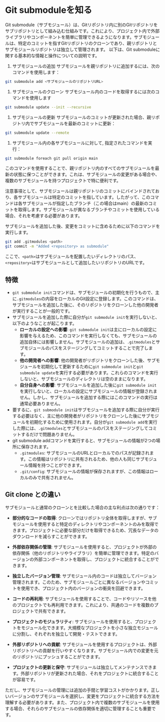 # Git submoduleを知る

Git submodule（サブモジュール）は、Gitリポジトリ内に別のGitリポジトリをサブリポジトリとして組み込む仕組みです。これにより、プロジェクト内で外部ライブラリやコンポーネントを簡単に管理できるようになります。サブモジュールは、特定のコミットを指すGitリポジトリのクローンであり、親リポジトリとサブモジュールリポジトリは独立して管理されます。
以下は、Git submoduleに関する基本的な情報と操作についての説明です。

1. サブモジュールの追加
サブモジュールを親リポジトリに追加するには、次のコマンドを使用します：
```bash
git submodule add <サブモジュールのリポジトリURL>
```

1. サブモジュールのクローン
サブモジュール内のコードを取得するには次のコマンドを使用します
```bash
git submodule update --init --recursive
```

1. サブモジュールの更新
サブモジュールのコミットが更新された場合、親リポジトリ内でサブモジュールを最新のコミットに更新：
```bash
git submodule update --remote
```

1. サブモジュール内の各サブモジュールに対して, 指定されたコマンドを実行：
```bash
git submodule foreach git pull origin main
```

このコマンドを使用することで、親リポジトリ内のすべてのサブモジュールを最新の状態に保つことができます。これは、サブモジュールの変更がある場合や、複数のサブモジュールを持つプロジェクトで特に便利です。

注意事項として、サブモジュールは親リポジトリのコミットにバインドされており、各サブモジュールは特定のコミットを指しています。したがって、このコマンドは各サブモジュールが指定したブランチ（この場合はmain）の最新のコミットを取得します。サブモジュールが異なるブランチやコミットを使用している場合、それを考慮する必要があります。


サブモジュールを追加した後、変更をコミットに含めるために以下のコマンドを実行します。

  ```bash
  git add .gitmodules <path>
  git commit -m "Added <repository> as submodule"
  ```

ここで、`<path>`はサブモジュールを配置したいディレクトリのパス、`<repository>`はサブモジュールとして追加したいリポジトリのURLです。

## 特徴

- `git submodule init`コマンドは、サブモジュールの初期化を行うもので、主に`.gitmodules`の内容をローカルのGit設定に登録します。このコマンドは、サブモジュールを追加した後に、そのリポジトリをクローンした他の開発者が実行することが一般的です。
- サブモジュールを追加した際に自分が`git submodule init`を実行しないと、以下のようなことが起こります。
    - **ローカルの設定への影響**: `git submodule init`は主にローカルの設定に影響を与えるため、このコマンドを実行しなくても、サブモジュールの追加自体には影響しません。サブモジュールの追加は、`.gitmodules`とサブモジュールのパスをステージングしてコミットすることで完了します。
    - **他の開発者への影響**: 他の開発者がリポジトリをクローンした後、サブモジュールを初期化して更新するために`git submodule init`と`git submodule update`を実行する必要があります。これらのコマンドを実行しないと、サブモジュールのディレクトリは空のままになります。
    - **自分自身への影響**: サブモジュールを追加した後に`git submodule init`を実行しないと、ローカルの設定にサブモジュールの情報が登録されません。しかし、サブモジュールを追加する際にはこのコマンドの実行は通常必要ありません。
- 要するに、`git submodule init`はサブモジュールを追加する際に自分が実行する必要はなく、主に他の開発者がリポジトリをクローンした後にサブモジュールを初期化するために使用されます。自分が`git submodule add`を実行した際には、`.gitmodules`とサブモジュールのパスをステージングしてコミットするだけで問題ありません。
- git submodule addコマンドを実行すると、サブモジュールの情報が2つの場所に保存されます。
    - `.gitmodules`: サブモジュールのURLとローカルでのパスが記録されます。この情報はリポジトリに共有されるため、他の人も同じサブモジュール情報を持つことができます。
    - `.git/config`: サブモジュールの情報が保存されますが、この情報はローカルのみで共有されません。


## Git clone との違い
  
サブモジュールと通常のクローンとを比較した場合の主な利点は次の通りです：

   - **部分的なコードの取得**: クローンではリポジトリ全体を取得しますが、サブモジュールを使用すると特定のディレクトリやコンポーネントのみを取得できます。プロジェクトに必要な部分だけを取得できるため、冗長なデータのダウンロードを減らすことができます。

   - **外部依存関係の管理**: サブモジュールを使用すると、プロジェクトが外部の依存関係（他のリポジトリやライブラリ）を簡単に管理できます。特定のバージョンの外部コンポーネントを取得し、プロジェクトに統合することができます。

   - **独立したバージョン管理**: サブモジュール内のコードは独立してバージョン管理されます。このため、サブモジュールごとに異なるバージョンやコミットを使用でき、プロジェクト内のバージョンの衝突を回避できます。

   - **コードの再利用**: サブモジュールを使用することで、コードやリソースを他のプロジェクトでも再利用できます。これにより、共通のコードを複数のプロジェクトで共有できます。

   - **プロジェクトのモジュラリティ**: サブモジュールを使用すると、プロジェクトをモジュール化できます。大規模なプロジェクトを小さな独立モジュールに分割し、それぞれを独立して開発・テストできます。

   - **外部リポジトリへの貢献**: サブモジュールを使用するプロジェクトは、外部リポジトリへの貢献を行いやすくなります。サブモジュール内での変更を元のリポジトリにプッシュすることができます。

   - **プロジェクトの更新と保守**: サブモジュールは独立してメンテナンスできます。外部リポジトリが更新された場合、それをプロジェクトに統合することが容易です。

ただし、サブモジュールの管理には追加の手間と学習コストがかかります。正しいバージョンのサブモジュールを選択し、変更をプロジェクトに統合する方法を理解する必要があります。また、プロジェクト内で複数のサブモジュールを使用する場合、それらのサブモジュールの依存関係を適切に管理することも重要です。


